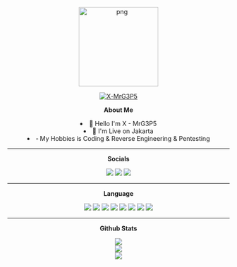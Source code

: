<p align="center">
   <img style="width: 180px; height: 180px;" src="https://avatars.githubusercontent.com/u/57594747?s=400&u=da1eec8bf84a62a2ca11230d358dfac0bb000bcd&v=4" alt="png" width="128" height="128"/>
</p>

<p align="center">
   <a href="https://github.com/MrG3P5"><img title="X-MrG3P5" src="https://img.shields.io/badge/X MrG3P5-green?colorA=%23ff0000&colorB=%23017e40&style=for-the-badge"></a>
</p>

<p align="center">
   <b>About Me</b>
</p>

<p align="center">
   <li align="center">👋 Hello I'm X - MrG3P5</li>
   <li align="center">📌 I'm Live on Jakarta</li>
   <li align="center">▫️ My Hobbies is Coding & Reverse Engineering & Pentesting</li>
</p>

<hr>

<p align="center">
   <b>Socials</b>
</p>

<p align="center">
   <a href="https://instagram.com/xmrg3p5"><img src="https://img.shields.io/badge/Instagram-%23E4405F.svg?logo=Instagram&logoColor=white"></a>
   <a href="https://t.me/xmrg3p5"><img src="https://img.shields.io/badge/Telegram-%23118EEA.svg?logo=Telegram&logoColor=white"></a>
   <a href="https://wa.me/6289523258649"><img src="https://img.shields.io/badge/Whatsapp-%23017e40.svg?logo=Whatsapp&logoColor=white"></a>
<p>

<hr>

<p align="center">
   <b>Language</b>
</p>

<p align="center">
   <img src="https://img.shields.io/badge/c++-%2300599C.svg?style=for-the-badge&logo=c%2B%2B&logoColor=white">
   <img src="https://img.shields.io/badge/go-%2300ADD8.svg?style=for-the-badge&logo=go&logoColor=white">
   <img src="https://img.shields.io/badge/html5-%23E34F26.svg?style=for-the-badge&logo=html5&logoColor=white">
   <img src="https://img.shields.io/badge/java-%23ED8B00.svg?style=for-the-badge&logo=java&logoColor=white">
   <img src="https://img.shields.io/badge/javascript-%23323330.svg?style=for-the-badge&logo=javascript&logoColor=%23F7DF1E">
   <img src="https://img.shields.io/badge/php-%23777BB4.svg?style=for-the-badge&logo=php&logoColor=white">
   <img src="https://img.shields.io/badge/python-3670A0?style=for-the-badge&logo=python&logoColor=ffdd54">
   <img src="https://img.shields.io/badge/shell_script-%23121011.svg?style=for-the-badge&logo=gnu-bash&logoColor=white">
<p>

<hr>

<p align="center">
   <b>Github Stats</b>
</p>

<p align="center">
   <img src="https://github-readme-streak-stats.herokuapp.com/?user=MrG3P5&theme=dark&hide_border=false">
   <br>
   <img src="https://github-readme-stats.vercel.app/api?username=MrG3P5&theme=dark&hide_border=false&include_all_commits=true&count_private=false">
   <br>
   <img src="https://github-readme-stats.vercel.app/api/top-langs/?username=MrG3P5&theme=dark&hide_border=false&include_all_commits=true&count_priva">
</p>

